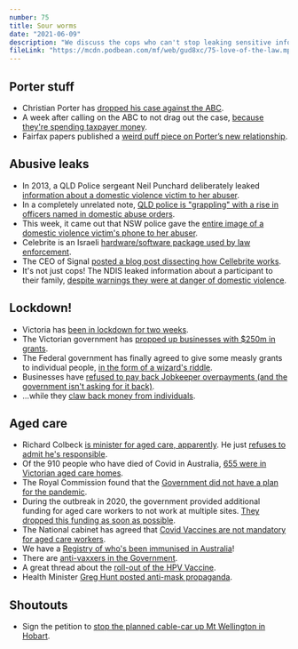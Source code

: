 ```yaml
---
number: 75
title: Sour worms
date: "2021-06-09"
description: "We discuss the cops who can't stop leaking sensitive information to abusers, Victoria's return to lockdown and the government ministers who keep forgetting that Grandma exists."
fileLink: "https://mcdn.podbean.com/mf/web/gud8xc/75-love-of-the-law.mp3"
---
```


## Porter stuff

- Christian Porter has [dropped his case against the ABC](https://www.theguardian.com/australia-news/2021/may/31/christian-porter-and-abc-agree-to-settle-before-defamation-court-case).
- A week after calling on the ABC to not drag out the case, [because they're spending taxpayer money](https://www.afr.com/politics/federal/porter-urges-the-abc-not-to-drag-out-legal-case-20210526-p57v76).
- Fairfax papers published a [weird puff piece on Porter’s new relationship](https://www.theage.com.au/national/christian-porter-s-new-relationship-20210602-p57xj2.html).

## Abusive leaks

- In 2013, a QLD Police sergeant Neil Punchard deliberately leaked [information about a domestic violence victim to her abuser](https://www.theguardian.com/australia-news/2020/sep/05/julies-story-how-police-were-part-of-the-problem-for-a-domestic-violence-victim).
- In a completely unrelated note, [QLD police is "grappling" with a rise in officers named in domestic abuse orders](https://www.theguardian.com/australia-news/2021/may/04/queensland-police-leaders-grappling-with-rise-in-officers-accused-of-domestic-violence).
- This week, it came out that NSW police gave the [entire image of a domestic violence victim's phone to her abuser](https://www.abc.net.au/news/2021-06-02/police-gave-domestic-violence-victim-data-to-attacker/100173270).
- Celebrite is an Israeli [hardware/software package used by law enforcement](https://www.reuters.com/article/cellebrite-investment-idUSL8N23O54M).
- The CEO of Signal [posted a blog post dissecting how Cellebrite works](https://signal.org/blog/cellebrite-vulnerabilities/).
- It's not just cops! The NDIS leaked information about a participant to their family, [despite warnings they were at danger of domestic violence](https://www.sbs.com.au/news/internal-ndia-investigation-launched-after-family-s-information-leaked-to-abusive-ex-partner).

## Lockdown!

- Victoria has [been in lockdown for two weeks](https://www.abc.net.au/news/2021-06-02/new-covid-cases-recorded-in-victoria-lockdown-decision/100183416).
- The Victorian government has [propped up businesses with $250m in grants](https://www.premier.vic.gov.au/backing-victorian-businesses-and-their-workers).
- The Federal government has finally agreed to give some measly grants to individual people, [in the form of a wizard's riddle](https://www.abc.net.au/news/2021-06-03/new-temporary-covid-payment-lockdown-explained/100188242).
- Businesses have [refused to pay back Jobkeeper overpayments (and the government isn't asking for it back)](https://www.smh.com.au/business/companies/gerry-harvey-won-t-follow-lew-s-lead-on-returning-jobkeeper-funds-20210503-p57oal.html).
- ...while they [claw back money from individuals](https://www.abc.net.au/news/2021-03-12/ato-owed-millions-jobkeeper-rorts-and-overpayments-early-super/13231222).

## Aged care

- Richard Colbeck [is minister for aged care, apparently](https://www.thesaturdaypaper.com.au/opinion/cartoon/2021/06/05/162281520011817). He just [refuses to admit he's responsible](https://www.facebook.com/9News/videos/1453673654991969).
- Of the 910 people who have died of Covid in Australia, [655 were in Victorian aged care homes](https://www.health.gov.au/resources/covid-19-cases-in-aged-care-services-residential-care).
- The Royal Commission found that the [Government did not have a plan for the pandemic](https://www.abc.net.au/news/2021-03-01/aged-care-royal-commission-federal-government-recommendations/13203042).
- During the outbreak in 2020, the government provided additional funding for aged care workers to not work at multiple sites. [They dropped this funding as soon as possible](https://www.thesaturdaypaper.com.au/news/politics/2021/06/05/you-had-one-job-inside-the-botched-aged-care-rollout/162281520011797).
- The National cabinet has agreed that [Covid Vaccines are not mandatory for aged care workers](https://www.abc.net.au/news/2021-06-04/national-cabinet-aged-care-workers-covid-vaccines-mandatory/100190672).
- We have a [Registry of who's been immunised in Australia](https://www.servicesaustralia.gov.au/individuals/services/medicare/australian-immunisation-register)!
- There are [anti-vaxxers in the Government](https://twitter.com/SquigglyRick/status/1399603194754334724).
- A great thread about the [roll-out of the HPV Vaccine](https://twitter.com/lucycochran/status/1399249226496843777).
- Health Minister [Greg Hunt posted anti-mask propaganda](https://twitter.com/greghuntmp/status/1281509175118516225).

## Shoutouts

- Sign the petition to [stop the planned cable-car up Mt Wellington in Hobart](https://standupforkunanyi.good.do/nocablecar/have-your-say/).







